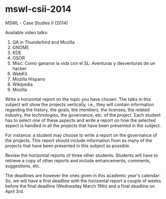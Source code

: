 mswl-csii-2014
==============

MSWL - Case Studies II (2014)

Available video talks:

1. QA in Thunderbird and Mozilla
2. GNOME
3. KDE
4. OSOR
5. Misc: Como ganarse la vida con el SL: Aventuras y desventuras de un hacker
6. WebKit
7. Mozilla Hispano
8. Wikipedia
9. Mozilla

Write a horizontal report on the topic you have chosen. The talks in this subject will show the projects vertically, i.e., they will contain information regarding the history, the goals, the members, the licenses, the related industry, the technologies, the governance, etc. of the project. Each student has to select one of these aspects and write a report on how the selected aspect is handled in all the projects that have been presented in the subject.

For instance: a student may choose to write a report on the governance of the projects. This report should include information from as many of the projects that have been presented in this subject as possible.

Review the horizontal reports of three other students. Students will have to retrieve a copy of other reports and include enhancements, comments, suggestions, etc.

The deadlines are however the ones given in this academic year's calendar: So, we will have a first deadline with the horizontal report a couple of weeks before the final deadline (Wednesday March 19th) and a final deadline on April 3rd.

